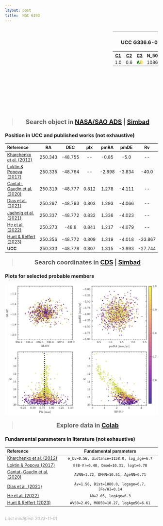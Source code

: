 ```yaml
---
layout: post
title:  NGC 6193
---
```


<div style="display: flex; justify-content: space-between;">
 <div style="text-align: center;">
 <!-- Left block -->
 <div id="aladin-lite-div" style="width:355px;height:250px;"></div>
 <script type="text/javascript" src="https://aladin.cds.unistra.fr/AladinLite/api/v3/latest/aladin.js" charset="utf-8"></script>
 <script type="text/javascript">
   let aladin;
   A.init.then(() => {
      aladin = A.aladin('#aladin-lite-div', {survey: "P/DSS2/color", fov:0.23, target: "250.333 -48.778"});
   });
 </script>
</div>
<!-- Left block -->

<table style="text-align: center; width:355px;height:250px;">
  <!-- Row 1 (title) -->
  <tr>
    <td colspan="5"><h3>UCC G336.6-01.5</h3></td>
  </tr>
  <!-- Row 2 -->
  <tr>
    <th><a href="https://ucc.ar/faq#what-are-the-c1-c2-and-c3-parameters" title="Photometric class">C1</a></th>
    <th><a href="https://ucc.ar/faq#what-are-the-c1-c2-and-c3-parameters" title="Density class">C2</a></th>
    <th><a href="https://ucc.ar/faq#what-are-the-c1-c2-and-c3-parameters" title="Combined class">C3</a></th>
    <th><div title="Stars with membership probability >50%">N_50</div></th>
    <th><div title="Radius that contains half the members [arcmin]">r_50</div></th>
  </tr>
  <!-- Row 3 -->
  <tr>
    <td>1.0</td>
    <td>0.6</td>
    <td><span style="color: green; font-weight: bold;">A</span><span style="color: #FFC300; font-weight: bold;">B</span></td>
    <td>1086</td>
    <td>6.9</td>
  </tr>
</table>
</div>

> <p style="text-align:center; font-weight: bold; font-size:20px">Search object in <a href="https://ui.adsabs.harvard.edu/search/q=%20collection%3Aastronomy%20body%3A%22NGC%206193%22&sort=date%20desc%2C%20bibcode%20desc&p_=0" target="_blank">NASA/SAO ADS</a> | <a href="https://simbad.cds.unistra.fr/simbad/sim-id-refs?Ident=ngc6193" target="_blank">Simbad</a></p>


### Position in UCC and published works (not exhaustive)

| Reference    | RA    | DEC   | plx  | pmRA  | pmDE   |  Rv  |
| :---         | :---: | :---: | :---: | :---: | :---: | :---: |
|[Kharchenko et al. (2012)](https://ui.adsabs.harvard.edu/abs/2012A%26A...543A.156K) | 250.343 | -48.755 | -- | -0.85 | -5.0 | -- |
|[Loktin & Popova (2017)](https://ui.adsabs.harvard.edu/abs/2017AstBu..72..257L/abstract) | 250.335 | -48.764 | -- | -2.898 | -3.834 | -40.0 |
|[Cantat-Gaudin et al. (2020)](https://ui.adsabs.harvard.edu/abs/2020A%26A...640A...1C) | 250.319 | -48.777 | 0.812 | 1.278 | -4.111 | -- |
|[Dias et al. (2021)](https://ui.adsabs.harvard.edu/abs/2021MNRAS.504..356D) | 250.297 | -48.793 | 0.803 | 1.293 | -4.066 | -- |
|[Jaehnig et al. (2021)](https://ui.adsabs.harvard.edu/abs/2021ApJ...923..129J/abstract) | 250.337 | -48.772 | 0.832 | 1.336 | -4.023 | -- |
|[He et al. (2022)](https://ui.adsabs.harvard.edu/abs/2022ApJS..262....7H/abstract) | 250.273 | -48.8 | 0.841 | 1.217 | -4.079 | -- |
|[Hunt & Reffert (2023)](https://ui.adsabs.harvard.edu/abs/2023A%26A...673A.114H/abstract) | 250.356 | -48.772 | 0.809 | 1.319 | -4.018 | -33.867 |
| **UCC** |250.333 | -48.778 | 0.807 | 1.315 | -3.993 | -27.744 |

> <p style="text-align:center; font-weight: bold; font-size:20px">Search coordinates in <a href="https://cdsportal.u-strasbg.fr/?target=250.333,-48.778" target="_blank">CDS</a> | <a href="https://simbad.cds.unistra.fr/mobile/object_list.html?coord=250.333%20-48.778&output=json&radius=5&userEntry=ngc6193" target="_blank">Simbad</a></p>

### Plots for selected probable members

![CLUSTER](https://raw.githubusercontent.com/ucc23/Q4N/main/plots/ngc6193.webp)


> <p style="text-align:center; font-weight: bold; font-size:20px">Explore data in <a href="https://colab.research.google.com/github/UCC23/Q4N/blob/master/notebooks/ngc6193.ipynb" target="_blank">Colab</a></p>


### Fundamental parameters in literature (not exhaustive)

| Reference |  Fundamental parameters |
| :---         |     :---:      |
| [Kharchenko et al. (2012)](https://ui.adsabs.harvard.edu/abs/2012A%26A...543A.156K) | `e_bv=0.56, distance=1158.0, log_age=6.7` |
| [Loktin & Popova (2017)](https://ui.adsabs.harvard.edu/abs/2017AstBu..72..257L/abstract) | `E(B-V)=0.48, Dmod=10.31, logt=6.78` |
| [Cantat-Gaudin et al. (2020)](https://ui.adsabs.harvard.edu/abs/2020A%26A...640A...1C) | `AVNN=1.72, DMNN=10.51, AgeNN=6.71` |
| [Dias et al. (2021)](https://ui.adsabs.harvard.edu/abs/2021MNRAS.504..356D) | `Av=1.58, Dist=1080.0, logage=6.7, [Fe/H]=0.14` |
| [He et al. (2022)](https://ui.adsabs.harvard.edu/abs/2022ApJS..262....7H/abstract) | `A0=2.05, logAge=6.3` |
| [Hunt & Reffert (2023)](https://ui.adsabs.harvard.edu/abs/2023A%26A...673A.114H/abstract) | `AV50=2.09, MOD50=10.27, logAge50=6.61` |

<br>
<font color="b3b1b1"><i>Last modified: 2023-11-01</i></font>
